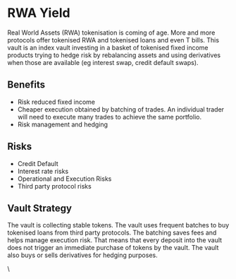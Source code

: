# RWA Yield

Real World Assets (RWA) tokenisation is coming of age. More and more protocols offer tokenised RWA and tokenised loans and even T bills. This vault is an index vault investing in a basket of tokenised fixed income products trying to hedge risk by rebalancing assets and using derivatives when those are available (eg interest swap, credit default swaps).

## Benefits

* Risk reduced fixed income
* Cheaper execution obtained by batching of trades. An individual trader will need to execute many trades to achieve the same portfolio.
* Risk management and hedging

## Risks

* Credit Default
* Interest rate risks
* Operational and Execution Risks
* Third party protocol risks

## Vault Strategy

The vault is collecting stable tokens. The vault uses frequent batches to buy tokenised loans from third party protocols. The batching saves fees and helps manage execution risk. That means that every deposit into the vault does not trigger an immediate purchase of tokens by the vault. The vault also buys or sells derivatives for hedging purposes.

\
